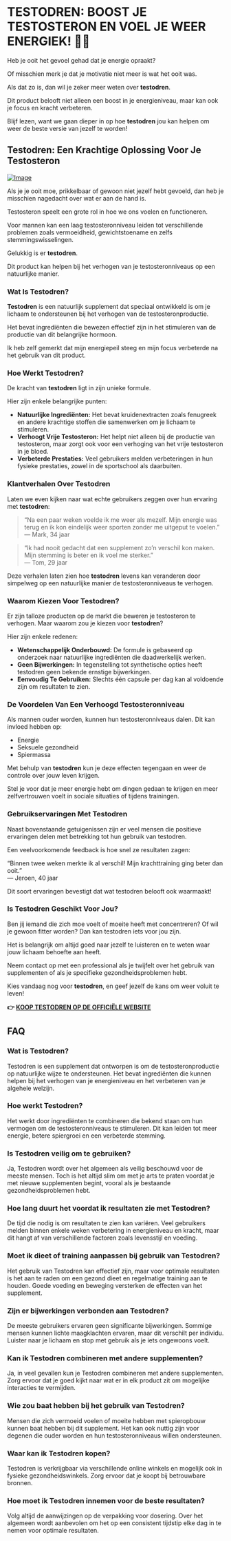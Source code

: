 # TESTODREN: BOOST JE TESTOSTERON EN VOEL JE WEER ENERGIEK! 💪✨

Heb je ooit het gevoel gehad dat je energie opraakt? 

Of misschien merk je dat je motivatie niet meer is wat het ooit was. 

Als dat zo is, dan wil je zeker meer weten over **testodren**. 

Dit product belooft niet alleen een boost in je energieniveau, maar kan ook je focus en kracht verbeteren. 

Blijf lezen, want we gaan dieper in op hoe **testodren** jou kan helpen om weer de beste versie van jezelf te worden!

## Testodren: Een Krachtige Oplossing Voor Je Testosteron

[![Image](https://www2.sellhealth.com/236/testodren-logo-white.jpg)](https://gchaffi.com/5pJBsgsc)

Als je je ooit moe, prikkelbaar of gewoon niet jezelf hebt gevoeld, dan heb je misschien nagedacht over wat er aan de hand is. 

Testosteron speelt een grote rol in hoe we ons voelen en functioneren. 

Voor mannen kan een laag testosteronniveau leiden tot verschillende problemen zoals vermoeidheid, gewichtstoename en zelfs stemmingswisselingen.

Gelukkig is er **testodren**. 

Dit product kan helpen bij het verhogen van je testosteronniveaus op een natuurlijke manier.

### Wat Is Testodren?

**Testodren** is een natuurlijk supplement dat speciaal ontwikkeld is om je lichaam te ondersteunen bij het verhogen van de testosteronproductie. 

Het bevat ingrediënten die bewezen effectief zijn in het stimuleren van de productie van dit belangrijke hormoon.

Ik heb zelf gemerkt dat mijn energiepeil steeg en mijn focus verbeterde na het gebruik van dit product.

### Hoe Werkt Testodren?

De kracht van **testodren** ligt in zijn unieke formule. 

Hier zijn enkele belangrijke punten:

- **Natuurlijke Ingrediënten:** Het bevat kruidenextracten zoals fenugreek en andere krachtige stoffen die samenwerken om je lichaam te stimuleren.
- **Verhoogt Vrije Testosteron:** Het helpt niet alleen bij de productie van testosteron, maar zorgt ook voor een verhoging van het vrije testosteron in je bloed.
- **Verbeterde Prestaties:** Veel gebruikers melden verbeteringen in hun fysieke prestaties, zowel in de sportschool als daarbuiten.

### Klantverhalen Over Testodren

Laten we even kijken naar wat echte gebruikers zeggen over hun ervaring met **testodren**:

> “Na een paar weken voelde ik me weer als mezelf. Mijn energie was terug en ik kon eindelijk weer sporten zonder me uitgeput te voelen.”  
> — Mark, 34 jaar

> “Ik had nooit gedacht dat een supplement zo’n verschil kon maken. Mijn stemming is beter en ik voel me sterker.”  
> — Tom, 29 jaar

Deze verhalen laten zien hoe **testodren** levens kan veranderen door simpelweg op een natuurlijke manier de testosteronniveaus te verhogen.

### Waarom Kiezen Voor Testodren?

Er zijn talloze producten op de markt die beweren je testosteron te verhogen. Maar waarom zou je kiezen voor **testodren**? 

Hier zijn enkele redenen:

- **Wetenschappelijk Onderbouwd:** De formule is gebaseerd op onderzoek naar natuurlijke ingrediënten die daadwerkelijk werken.
- **Geen Bijwerkingen:** In tegenstelling tot synthetische opties heeft testodren geen bekende ernstige bijwerkingen.
- **Eenvoudig Te Gebruiken:** Slechts één capsule per dag kan al voldoende zijn om resultaten te zien.

### De Voordelen Van Een Verhoogd Testosteronniveau

Als mannen ouder worden, kunnen hun testosteronniveaus dalen. Dit kan invloed hebben op:

- Energie
- Seksuele gezondheid
- Spiermassa

Met behulp van **testodren** kun je deze effecten tegengaan en weer de controle over jouw leven krijgen. 

Stel je voor dat je meer energie hebt om dingen gedaan te krijgen en meer zelfvertrouwen voelt in sociale situaties of tijdens trainingen.

### Gebruikservaringen Met Testodren

Naast bovenstaande getuigenissen zijn er veel mensen die positieve ervaringen delen met betrekking tot hun gebruik van testodren. 

Een veelvoorkomende feedback is hoe snel ze resultaten zagen:

“Binnen twee weken merkte ik al verschil! Mijn krachttraining ging beter dan ooit.”  
— Jeroen, 40 jaar  

Dit soort ervaringen bevestigt dat wat testodren belooft ook waarmaakt!

### Is Testodren Geschikt Voor Jou?

Ben jij iemand die zich moe voelt of moeite heeft met concentreren? Of wil je gewoon fitter worden? Dan kan testodren iets voor jou zijn.

Het is belangrijk om altijd goed naar jezelf te luisteren en te weten waar jouw lichaam behoefte aan heeft.

Neem contact op met een professional als je twijfelt over het gebruik van supplementen of als je specifieke gezondheidsproblemen hebt.

Kies vandaag nog voor **testodren**, en geef jezelf de kans om weer voluit te leven!



**👉 [KOOP TESTODREN OP DE OFFICIËLE WEBSITE](https://gchaffi.com/5pJBsgsc)**

## FAQ

### Wat is Testodren?
Testodren is een supplement dat ontworpen is om de testosteronproductie op natuurlijke wijze te ondersteunen. Het bevat ingrediënten die kunnen helpen bij het verhogen van je energieniveau en het verbeteren van je algehele welzijn.

### Hoe werkt Testodren?
Het werkt door ingrediënten te combineren die bekend staan om hun vermogen om de testosteronniveaus te stimuleren. Dit kan leiden tot meer energie, betere spiergroei en een verbeterde stemming.

### Is Testodren veilig om te gebruiken?
Ja, Testodren wordt over het algemeen als veilig beschouwd voor de meeste mensen. Toch is het altijd slim om met je arts te praten voordat je met nieuwe supplementen begint, vooral als je bestaande gezondheidsproblemen hebt.

### Hoe lang duurt het voordat ik resultaten zie met Testodren?
De tijd die nodig is om resultaten te zien kan variëren. Veel gebruikers melden binnen enkele weken verbetering in energieniveau en kracht, maar dit hangt af van verschillende factoren zoals levensstijl en voeding.

### Moet ik dieet of training aanpassen bij gebruik van Testodren?
Het gebruik van Testodren kan effectief zijn, maar voor optimale resultaten is het aan te raden om een gezond dieet en regelmatige training aan te houden. Goede voeding en beweging versterken de effecten van het supplement.

### Zijn er bijwerkingen verbonden aan Testodren?
De meeste gebruikers ervaren geen significante bijwerkingen. Sommige mensen kunnen lichte maagklachten ervaren, maar dit verschilt per individu. Luister naar je lichaam en stop met gebruik als je iets ongewoons voelt.

### Kan ik Testodren combineren met andere supplementen?
Ja, in veel gevallen kun je Testodren combineren met andere supplementen. Zorg ervoor dat je goed kijkt naar wat er in elk product zit om mogelijke interacties te vermijden.

### Wie zou baat hebben bij het gebruik van Testodren?
Mensen die zich vermoeid voelen of moeite hebben met spieropbouw kunnen baat hebben bij dit supplement. Het kan ook nuttig zijn voor degenen die ouder worden en hun testosteronniveaus willen ondersteunen.

### Waar kan ik Testodren kopen?
Testodren is verkrijgbaar via verschillende online winkels en mogelijk ook in fysieke gezondheidswinkels. Zorg ervoor dat je koopt bij betrouwbare bronnen.

### Hoe moet ik Testodren innemen voor de beste resultaten?
Volg altijd de aanwijzingen op de verpakking voor dosering. Over het algemeen wordt aanbevolen om het op een consistent tijdstip elke dag in te nemen voor optimale resultaten.